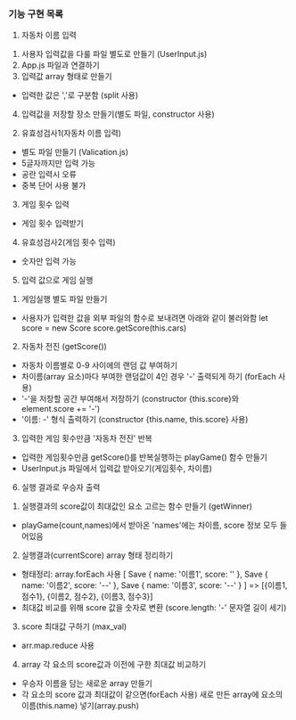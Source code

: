 ### 기능 구현 목록

1. 자동차 이름 입력
1) 사용자 입력값을 다룰 파일 별도로 만들기 (UserInput.js)
2) App.js 파일과 연결하기
3) 입력값 array 형태로 만들기
- 입력한 값은 ','로 구분함 (split 사용)
4) 입력값을 저장할 장소 만들기(별도 파일, constructor 사용)

2. 유효성검사1(자동차 이름 입력)
- 별도 파일 만들기 (Valication.js)
- 5글자까지만 입력 가능
- 공란 입력시 오류
- 중복 단어 사용 불가

3. 게임 횟수 입력
- 게임 횟수 입력받기

4. 유효성검사2(게임 횟수 입력)
- 숫자만 입력 가능

5. 입력 값으로 게임 실행
1) 게임실행 별도 파일 만들기
- 사용자가 입력한 값을 외부 파일의 함수로 보내려면 아래와 같이 불러와함
let score = new Score
score.getScore(this.cars)
2) 자동차 전진 (getScore())
- 자동차 이름별로 0-9 사이에의 랜덤 값 부여하기
- 차이름(array 요소)마다 부여한 랜덤값이 4인 경우 '-' 출력되게 하기
(forEach 사용)
- '-'을 저장할 공간 부여해서 저장하기
(constructor {this.score}와 element.score += '-')
- '이름: -' 형식 출력하기
(constructor {this.name, this.score} 사용)
3) 입력한 게임 횟수만큼 '자동차 전진' 반복
- 입력한 게임횟수만큼 getScore()를 반복실행하는 playGame() 함수 만들기
- UserInput.js 파일에서 입력값 받아오기(게임횟수, 차이름)

6. 실행 결과로 우승자 출력
1) 실행결과의 score값이 최대값인 요소 고르는 함수 만들기 (getWinner)
- playGame(count,names)에서 받아온 'names'에는 차이름, score 정보 모두 들어있음
2) 실행결과(currentScore) array 형태 정리하기
- 형태정리: array.forEach 사용
[ Save { name: '이름1', score: '' },
  Save { name: '이름2', score: '--' },
  Save { name: '이름3', score: '--' } ]
=> [{이름1, 점수1}, {이름2, 점수2}, {이름3, 점수3}]
- 최대값 비교를 위해 score 값을 숫자로 변환
(score.length: '-' 문자열 길이 세기)
3) score 최대값 구하기 (max_val)
- arr.map.reduce 사용
4) array 각 요소의 score값과 이전에 구한 최대값 비교하기
- 우승자 이름을 담는 새로운 array 만들기
- 각 요소의 score 값과 최대값이 같으면(forEach 사용)
새로 만든 array에 요소의 이름(this.name) 넣기(array.push)
